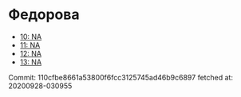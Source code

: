 # Федорова
- [10: NA](10.md)
- [11: NA](11.md)
- [12: NA](12.md)
- [13: NA](13.md)

Commit: 110cfbe8661a53800f6fcc3125745ad46b9c6897
 fetched at: 20200928-030955
